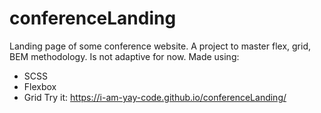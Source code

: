 # conferenceLanding
Landing page of some conference website. A project to master flex, grid, BEM methodology. Is not adaptive for now.
Made using:
  - SCSS
  - Flexbox
  - Grid
Try it: https://i-am-yay-code.github.io/conferenceLanding/
